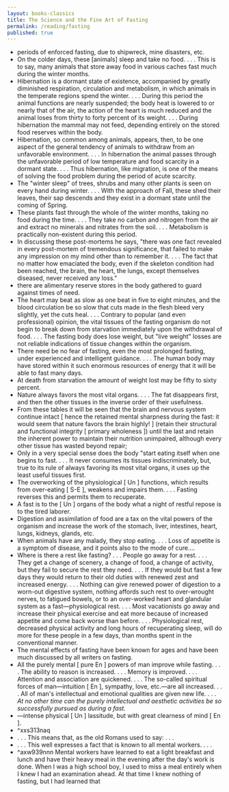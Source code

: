 ```yaml
---
layout: books-classics
title: The Science and the Fine Art of Fasting
permalink: /reading/fasting
published: true
---
```


- periods of enforced fasting, due to shipwreck, mine disasters, etc.
- On the colder days, these [animals] sleep and take no food. . . . This is to say, many animals that store away food in various caches fast much during the winter months.
- Hibernation is a dormant state of existence, accompanied by greatly diminished respiration, circulation and metabolism, in which animals in the temperate regions spend the winter. . . . During this period the animal functions are nearly suspended; the body heat is lowered to or nearly that of the air, the action of the heart is much reduced and the animal loses from thirty to forty percent of its weight. . . . During hibernation the mammal may not feed, depending entirely on the stored food reserves within the body.
- Hibernation, so common among animals, appears, then, to be one aspect of the general tendency of animals to withdraw from an unfavorable environment. . . . In hibernation the animal passes through the unfavorable period of low temperature and food scarcity in a dormant state. . . . Thus hibernation, like migration, is one of the means of solving the food problem during the period of acute scarcity.
- The "winter sleep" of trees, shrubs and many other plants is seen on every hand during winter. . . . With the approach of Fall, these shed their leaves, their sap descends and they exist in a dormant state until the coming of Spring.
- These plants fast through the whole of the winter months, taking no food during the time. . . . They take no carbon and nitrogen from the air and extract no minerals and nitrates from the soil. . . . Metabolism is practically non-existent during this period.
- In discussing these post-mortems he says, "there was one fact revealed in every post-mortem of tremendous significance, that failed to make any impression on my mind other than to remember it. . . . The fact that no matter how emaciated the body, even if the skeleton condition had been reached, the brain, the heart, the lungs, except themselves diseased, never received any loss."
- there are alimentary reserve stores in the body gathered to guard against times of need.
- The heart may beat as slow as one beat in five to eight minutes, and the blood circulation be so slow that cuts made in the flesh bleed very slightly, yet the cuts heal. . . . Contrary to popular (and even professional) opinion, the vital tissues of the fasting organism do not begin to break down from starvation immediately upon the withdrawal of food. . . . The fasting body does lose weight, but "live weight" losses are not reliable indications of tissue changes within the organism.
- There need be no fear of fasting, even the most prolonged fasting, under experienced and intelligent guidance. . . . The human body may have stored within it such enormous resources of energy that it will be able to fast many days.
- At death from starvation the amount of weight lost may be fifty to sixty percent.
- Nature always favors the most vital organs. . . . The fat disappears first, and then the other tissues in the inverse order of their usefulness.
- From these tables it will be seen that the brain and nervous system continue intact [ hence the retained mental sharpness during the fast: it would seem that nature favors the brain highly! ] (retain their structural and functional integrity [ primary wholeness ]) until the last and retain the inherent power to maintain their nutrition unimpaired, although every other tissue has wasted beyond repair;
- Only in a very special sense does the body "start eating itself when one begins to fast. . . . It never consumes its tissues indiscriminately, but, true to its rule of always favoring its most vital organs, it uses up the least useful tissues first.
- The overworking of the physiological [ Un ] functions, which results from over-eating [ S-E ], weakens and impairs them. . . . Fasting reverses this and permits them to recuperate.
- A fast is to the [ Un ] organs of the body what a night of restful repose is to the tired laborer.
- Digestion and assimilation of food are a tax on the vital powers of the organism and increase the work of the stomach, liver, intestines, heart, lungs, kidneys, glands, etc.
- When animals have any malady, they stop eating. . . . Loss of appetite is a symptom of disease, and it points also to the mode of cure....
- Where is there a rest like fasting? . . . People go away for a rest. . . . They get a change of scenery, a change of food, a change of activity, but they fail to secure the rest they need. . . . If they would but fast a few days they would return to their old duties with renewed zest and increased energy. . . . Nothing can give renewed power of digestion to a worn-out digestive system, nothing affords such rest to over-wrought nerves, to fatigued bowels, or to an over-worked heart and glandular system as a fast—physiological rest. . . . Most vacationists go away and increase their physical exercise and eat more because of increased appetite and come back worse than before. . . . Physiological rest, decreased physical activity and long hours of recuperating sleep, will do more for these people in a few days, than months spent in the conventional manner.
- The mental effects of fasting have been known for ages and have been much discussed by all writers on fasting.
- All the purely mental [ pure En ] powers of man improve while fasting. . . . The ability to reason is increased. . . . Memory is improved. . . . Attention and association are quickened. . . . The so-called spiritual forces of man—intuition [ En ], sympathy, love, etc.—are all increased. . . . All of man's intellectual and emotional qualities are given new life. . . . *At no other time can the purely intellectual and aesthetic activities be so successfully pursued as during a fast.*
- —intense physical [ Un ] lassitude, but with great clearness of mind [ En ].
- ^xxs313naq
- . . . This means that, as the old Romans used to say: . . .
- . . . This well expresses a fact that is known to all mental workers. . . .
- ^axw939nnn Mental workers have learned to eat a light breakfast and lunch and have their heavy meal in the evening after the day's work is done. When I was a high school boy, I used to miss a meal entirely when I knew I had an examination ahead.  At that time I knew nothing of fasting, but I had learned that
